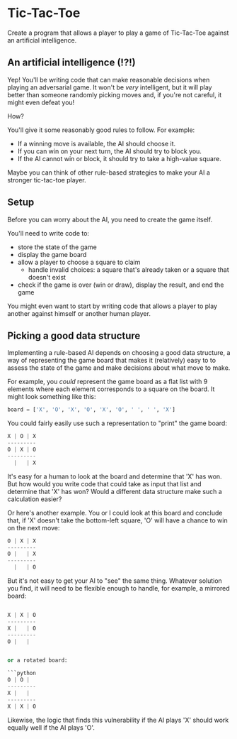 # Tic-Tac-Toe

Create a program that allows a player to play a game of
Tic-Tac-Toe against an artificial intelligence.

## An artificial intelligence (!?!)

Yep! You'll be writing code that can make reasonable decisions
when playing an adversarial game. It won't be _very_ intelligent,
but it will play better than someone randomly picking moves and,
if you're not careful, it might even defeat you!

How?

You'll give it some reasonably good rules to follow. For example:

- If a winning move is available, the AI should choose it.
- If you can win on your next turn, the AI should try to block you.
- If the AI cannot win or block, it should try to take a high-value square.

Maybe you can think of other rule-based strategies to make your AI a stronger
tic-tac-toe player.

## Setup

Before you can worry about the AI, you need to create the game itself.

You'll need to write code to:

- store the state of the game
- display the game board
- allow a player to choose a square to claim
  - handle invalid choices: a square that's
    already taken or a square that doesn't exist
- check if the game is over (win or draw), display
  the result, and end the game

You might even want to start by writing code that allows a player to play
another against himself or another human player.

## Picking a good data structure

Implementing a rule-based AI depends on choosing a good data structure, a way of
representing the game board that makes it (relatively) easy to to assess the
state of the game and make decisions about what move to make.

For example, you _could_ represent the game board as a flat list with 9
elements where each element corresponds to a square on the board. It might look
something like this:

```python
board = ['X', 'O', 'X', 'O', 'X', 'O', ' ', ' ', 'X']
```

You could fairly easily use such a representation to "print" the game board:

```python
X | O | X
---------
O | X | O
---------
  |   | X
```

It's easy for a human to look at the board and determine that 'X' has won. But
how would you write code that could take as input that list and determine that
'X' has won? Would a different data structure make such a calculation easier?

Or here's another example. You or I could look at this board and conclude that,
if 'X' doesn't take the bottom-left square, 'O' will have a chance to win on the
next move:

```python
O | X | X
---------
O |   | X
---------
  |   | O
```

But it's not easy to get your AI to "see" the same thing. Whatever solution you
find, it will need to be flexible enough to handle, for example, a mirrored
board:

````python

X | X | O
---------
X |   | O
---------
O |   |


or a rotated board:

```python
O | O |
---------
X |   |
---------
X | X | O
````

Likewise, the logic that finds this vulnerability if the AI plays 'X' should
work equally well if the AI plays 'O'.
